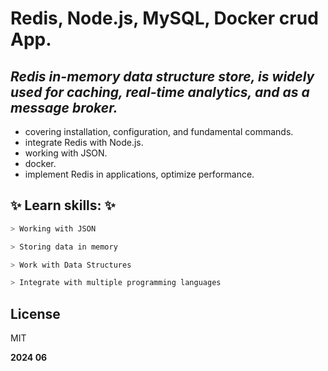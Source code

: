 # Redis, Node.js, MySQL, Docker crud App.

## _Redis in-memory data structure store, is widely used for caching, real-time analytics, and as a message broker._

- covering installation, configuration, and fundamental commands. 
- integrate Redis with Node.js.
- working with JSON.
- docker.
- implement Redis in applications, optimize performance.

## ✨ Learn skills: ✨
```sh
> Working with JSON

> Storing data in memory

> Work with Data Structures

> Integrate with multiple programming languages
```

## License

MIT

**2024 06**

